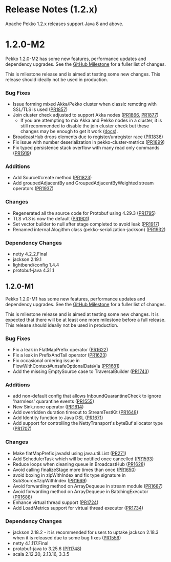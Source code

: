 # Release Notes (1.2.x)

Apache Pekko 1.2.x releases support Java 8 and above.

# 1.2.0-M2

Pekko 1.2.0-M2 has some new features, performance updates and dependency upgrades. See the [GitHub Milestone](https://github.com/apache/pekko/milestone/15?closed=1) for a fuller list of changes.

This is milestone release and is aimed at testing some new changes. This release should ideally not be used in production.

### Bug Fixes

* Issue forming mixed Akka/Pekko cluster when classic remoting with SSL/TLS is used ([PR1857](https://github.com/apache/pekko/pull/1857))
* Join cluster check adjusted to support Akka nodes ([PR1866](https://github.com/apache/pekko/pull/1866), [PR1877](https://github.com/apache/pekko/pull/1877))
    * If you are attempting to mix Akka and Pekko nodes in a cluster, it is still recommended to disable the join cluster check but these changes may be enough to get it work ([docs](https://cwiki.apache.org/confluence/display/PEKKO/Pekko+Akka+Compatibility)).
* BroadcastHub drops elements due to register/unregister race ([PR1836](https://github.com/apache/pekko/pull/1836))
* Fix issue with number deserialization in pekko-cluster-metrics ([PR1899](https://github.com/apache/pekko/pull/1899))
* Fix typed persistence stack overflow with many read only commands ([PR1919](https://github.com/apache/pekko/pull/1919))


### Additions

* Add Source#create method ([PR1823](https://github.com/apache/pekko/pull/1823))
* Add groupedAdjacentBy and GroupedAdjacentByWeighted stream operators ([PR1937](https://github.com/apache/pekko/pull/1937))

### Changes

* Regenerated all the source code for Protobuf using 4.29.3 ([PR1795](https://github.com/apache/pekko/pull/1795))
* TLS v1.3 is now the default ([PR1901](https://github.com/apache/pekko/pull/1901))
* Set vector builder to null after stage completed to avoid leak ([PR1917](https://github.com/apache/pekko/pull/1917))
* Renamed internal Alogithm class (pekko-serialization-jackson) ([PR1932](https://github.com/apache/pekko/pull/1932))

### Dependency Changes

* netty 4.2.2.Final
* jackson 2.19.1
* lightbend/config 1.4.4
* protobuf-java 4.31.1

## 1.2.0-M1

Pekko 1.2.0-M1 has some new features, performance updates and dependency upgrades. See the [GitHub Milestone](https://github.com/apache/pekko/milestone/6?closed=1) for a fuller list of changes.

This is milestone release and is aimed at testing some new changes. It is expected that there will be at least one more milestone before a full release. This release should ideally not be used in production.

### Bug Fixes

* Fix a leak in FlatMapPrefix operator ([PR1622](https://github.com/apache/pekko/pull/1622))
* Fix a leak in PrefixAndTail operator ([PR1623](https://github.com/apache/pekko/pull/1623))
* Fix occasional ordering issue in FlowWithContext#unsafeOptionalDataVia ([PR1681](https://github.com/apache/pekko/pull/1681))
* Add the missing EmptySource case to TraversalBuilder ([PR1743](https://github.com/apache/pekko/pull/1743))

### Additions

* add non-default config that allows InboundQuarantineCheck to ignore 'harmless' quarantine events ([PR1555](https://github.com/apache/pekko/pull/1555))
* New Sink.none operator ([PR1614](https://github.com/apache/pekko/pull/1614))
* Add overridden duration timeout to StreamTestKit ([PR1648](https://github.com/apache/pekko/pull/1648))
* Add Identity function to Java DSL ([PR1671](https://github.com/apache/pekko/pull/1671))
* Add support for controlling the NettyTransport's byteBuf allocator type ([PR1707](https://github.com/apache/pekko/pull/1707))

### Changes

* Make flatMapPrefix javadsl using java.util.List ([PR271](https://github.com/apache/pekko/pull/271))
* Add SchedulerTask which will be notified once cancelled ([PR1593](https://github.com/apache/pekko/pull/1593))
* Reduce loops when cleaning queue in BroadcastHub ([PR1628](https://github.com/apache/pekko/pull/1628))
* Avoid calling finalizeStage more times than once ([PR1650](https://github.com/apache/pekko/pull/1650))
* avoid boxing in zipWithIndex and fix type signature in SubSource#zipWithIndex ([PR1669](https://github.com/apache/pekko/pull/1669))
* Avoid forwarding method on ArrayDequeue in stream module ([PR1687](https://github.com/apache/pekko/pull/1687))
* Avoid forwarding method on ArrayDequeue in BatchingExecutor ([PR1688](https://github.com/apache/pekko/pull/1688))
* Enhance virtual thread support ([PR1724](https://github.com/apache/pekko/pull/1724))
* Add LoadMetrics support for virtual thread executor ([PR1734](https://github.com/apache/pekko/pull/1734))

### Dependency Changes

* jackson 2.18.2 - it is recommended for users to uptake jackson 2.18.3 when it is released due to some bug fixes ([PR1556](https://github.com/apache/pekko/pull/1556))
* netty 4.1.117.Final
* protobuf-java to 3.25.6 ([PR1748](https://github.com/apache/pekko/pull/1748))
* scala 2.12.20, 2.13.16, 3.3.5
